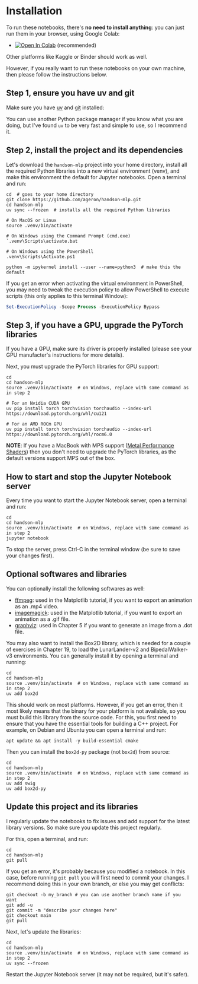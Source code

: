 # Installation

To run these notebooks, there's **no need to install anything**: you can just run them in your browser, using Google Colab:

- <a href="https://colab.research.google.com/github/ageron/handson-mlp/blob/main/" target="_parent"><img src="https://colab.research.google.com/assets/colab-badge.svg" alt="Open In Colab"/></a> (recommended)

Other platforms like Kaggle or Binder should work as well.

However, if you really want to run these notebooks on your own machine, then please follow the instructions below.

## Step 1, ensure you have uv and git
Make sure you have [uv](https://docs.astral.sh/uv/getting-started/installation) and [git](https://git-scm.com/downloads) installed:

You can use another Python package manager if you know what you are doing, but I've found `uv` to be very fast and simple to use, so I recommend it.

## Step 2, install the project and its dependencies
Let's download the `handson-mlp` project into your home directory, install all the required Python libraries into a new virtual environment (venv), and make this environment the default for Jupyter notebooks. Open a terminal and run:

```shell
cd  # goes to your home directory
git clone https://github.com/ageron/handson-mlp.git
cd handson-mlp
uv sync --frozen  # installs all the required Python libraries

# On MacOS or Linux
source .venv/bin/activate

# On Windows using the Command Prompt (cmd.exe)
`.venv\Scripts\activate.bat

# On Windows using the PowerShell
.venv\Scripts\Activate.ps1

python -m ipykernel install --user --name=python3  # make this the default
```

If you get an error when activating the virtual environment in PowerShell, you may need to tweak the execution policy to allow PowerShell to execute scripts (this only applies to this terminal Window):
 
```powershell
Set-ExecutionPolicy -Scope Process -ExecutionPolicy Bypass
```

## Step 3, if you have a GPU, upgrade the PyTorch libraries
If you have a GPU, make sure its driver is properly installed (please see your GPU manufacter's instructions for more details).

Next, you must upgrade the PyTorch libraries for GPU support:

```shell
cd
cd handson-mlp
source .venv/bin/activate  # on Windows, replace with same command as in step 2

# For an Nvidia CUDA GPU
uv pip install torch torchvision torchaudio --index-url https://download.pytorch.org/whl/cu121

# For an AMD ROCm GPU
uv pip install torch torchvision torchaudio --index-url https://download.pytorch.org/whl/rocm6.0
```

**NOTE**: If you have a MacBook with MPS support ([Metal Performance Shaders](https://developer.apple.com/documentation/metalperformanceshaders)) then you don't need to upgrade the PyTorch libraries, as the default versions support MPS out of the box.

## How to start and stop the Jupyter Notebook server
Every time you want to start the Jupyter Notebook server, open a terminal and run:

```shell
cd
cd handson-mlp
source .venv/bin/activate  # on Windows, replace with same command as in step 2
jupyter notebook
```

To stop the server, press Ctrl-C in the terminal window (be sure to save your changes first).


## Optional softwares and libraries

You can optionally install the following softwares as well:

* [ffmpeg](https://www.ffmpeg.org/download.html): used in the Matplotlib tutorial, if you want to export an animation as an .mp4 video.
* [imagemagick](https://imagemagick.org/): used in the Matplotlib tutorial, if you want to export an animation as a .gif file.
* [graphviz](https://graphviz.org/): used in Chapter 5 if you want to generate an image from a .dot file.

You may also want to install the Box2D library, which is needed for a couple of exercises in Chapter 19, to load the LunarLander-v2 and BipedalWalker-v3 environments. You can generally install it by opening a terminal and running:

```shell
cd
cd handson-mlp
source .venv/bin/activate  # on Windows, replace with same command as in step 2
uv add box2d
```

This should work on most platforms. However, if you get an error, then it most likely means that the binary for your platform is not available, so you must build this library from the source code. For this, you first need to ensure that you have the essential tools for building a C++ project. For example, on Debian and Ubuntu you can open a terminal and run:

```shell
apt update && apt install -y build-essential cmake
```

Then you can install the `box2d-py` package (not `box2d`) from source:

```shell
cd
cd handson-mlp
source .venv/bin/activate  # on Windows, replace with same command as in step 2
uv add swig
uv add box2d-py
```

## Update this project and its libraries

I regularly update the notebooks to fix issues and add support for the latest library versions. So make sure you update this project regularly.

For this, open a terminal, and run:

```shell
cd
cd handson-mlp
git pull
```

If you get an error, it's probably because you modified a notebook. In this case, before running `git pull` you will first need to commit your changes. I recommend doing this in your own branch, or else you may get conflicts:

```shell
git checkout -b my_branch # you can use another branch name if you want
git add -u
git commit -m "describe your changes here"
git checkout main
git pull
```

Next, let's update the libraries:

```shell
cd
cd handson-mlp
source .venv/bin/activate  # on Windows, replace with same command as in step 2
uv sync --frozen
```

Restart the Jupyter Notebook server (it may not be required, but it's safer).
